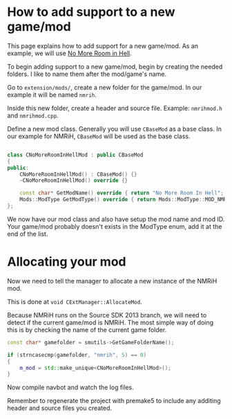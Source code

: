 # How to add support to a new game/mod

This page explains how to add support for a new game/mod. As an example, we will use [No More Room in Hell](https://store.steampowered.com/app/224260/No_More_Room_in_Hell/).

To begin adding support to a new game/mod, begin by creating the needed folders. I like to name them after the mod/game's name.

Go to `extension/mods/`, create a new folder for the game/mod. In our example it will be named `nmrih`.

Inside this new folder, create a header and source file. Example: `nmrihmod.h` and `nmrihmod.cpp`.

Define a new mod class. Generally you will use `CBaseMod` as a base class. In our example for NMRiH, `CBaseMod` will be used as the base class.

```cpp

class CNoMoreRoomInHellMod : public CBaseMod
{
public:
	CNoMoreRoomInHellMod() : CBaseMod() {}
	~CNoMoreRoomInHellMod() override {}

	const char* GetModName() override { return "No More Room In Hell"; }
	Mods::ModType GetModType() override { return Mods::ModType::MOD_NMRIH; }
};

```

We now have our mod class and also have setup the mod name and mod ID. Your game/mod probably doesn't exists in the ModType enum, add it at the end of the list.

# Allocating your mod

Now we need to tell the manager to allocate a new instance of the NMRiH mod.

This is done at `void CExtManager::AllocateMod`.

Because NMRiH runs on the Source SDK 2013 branch, we will need to detect if the current game/mod is NMRiH. The most simple way of doing this is by checking the name of the current game folder.

```cpp
const char* gamefolder = smutils->GetGameFolderName();

if (strncasecmp(gamefolder, "nmrih", 5) == 0)
{
    m_mod = std::make_unique<CNoMoreRoomInHellMod>();
}
```

Now compile navbot and watch the log files.

Remember to regenerate the project with premake5 to include any additing header and source files you created.
